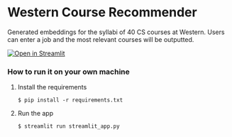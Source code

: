 # Western Course Recommender

Generated embeddings for the syllabi of 40 CS courses at Western. Users can enter a job and the most relevant courses will be outputted.

[![Open in Streamlit](https://static.streamlit.io/badges/streamlit_badge_black_white.svg)](https://western-course-recommender.streamlit.app/)

### How to run it on your own machine

1. Install the requirements

   ```
   $ pip install -r requirements.txt
   ```

2. Run the app

   ```
   $ streamlit run streamlit_app.py
   ```
